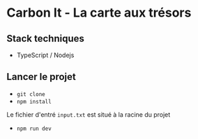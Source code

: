 # Carbon It - La carte aux trésors

## Stack techniques

- TypeScript / Nodejs

## Lancer le projet

- ```git clone ```
- ```npm install```

Le fichier d'entré ```input.txt``` est situé à la racine du projet

- ```npm run dev```